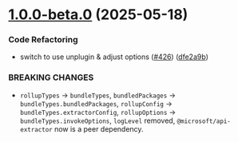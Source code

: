 # [1.0.0-beta.0](https://github.com/qmhc/vite-plugin-dts/compare/v4.5.4...v1.0.0-beta.0) (2025-05-18)


### Code Refactoring

* switch to use unplugin & adjust options ([#426](https://github.com/qmhc/vite-plugin-dts/issues/426)) ([dfe2a9b](https://github.com/qmhc/vite-plugin-dts/commit/dfe2a9bcdeb2a93078da95f22cd06065bccef1a5))


### BREAKING CHANGES

* `rollupTypes` -> `bundleTypes`, `bundledPackages` -> `bundleTypes.bundledPackages`, `rollupConfig` -> `bundleTypes.extractorConfig`, `rollupOptions` -> `bundleTypes.invokeOptions`, `logLevel` removed, `@microsoft/api-extractor` now is a peer dependency.



